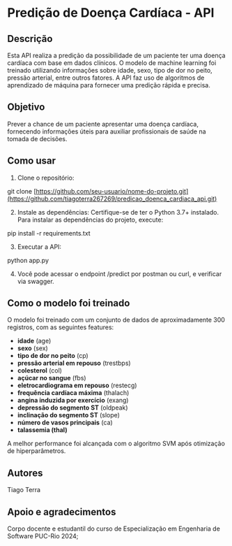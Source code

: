 # Predição de Doença Cardíaca - API


## Descrição
Esta API realiza a predição da possibilidade de um paciente ter uma doença cardíaca com base em dados clínicos. O modelo de machine learning foi treinado utilizando informações sobre idade, sexo, tipo de dor no peito, pressão arterial, entre outros fatores. A API faz uso de algoritmos de aprendizado de máquina para fornecer uma predição rápida e precisa.

## Objetivo
Prever a chance de um paciente apresentar uma doença cardíaca, fornecendo informações úteis para auxiliar profissionais de saúde na tomada de decisões.

## Como usar

1. Clone o repositório:

  git clone [https://github.com/seu-usuario/nome-do-projeto.git](https://github.com/tiagoterra267269/predicao_doenca_cardiaca_api.git)

2. Instale as dependências: Certifique-se de ter o Python 3.7+ instalado. Para instalar as dependências do projeto, execute:

  pip install -r requirements.txt

3. Executar a API:

  python app.py

4. Você pode acessar o endpoint /predict por postman ou curl, e verificar via swagger.

## Como o modelo foi treinado
O modelo foi treinado com um conjunto de dados de aproximadamente 300 registros, com as seguintes features:

- **idade** (age)
- **sexo** (sex)
- **tipo de dor no peito** (cp)
- **pressão arterial em repouso** (trestbps)
- **colesterol** (col)
- **açúcar no sangue** (fbs)
- **eletrocardiograma em repouso** (restecg)
- **frequência cardíaca máxima** (thalach)
- **angina induzida por exercício** (exang)
- **depressão do segmento ST** (oldpeak)
- **inclinação do segmento ST** (slope)
- **número de vasos principais** (ca)
- **talassemia (thal)**
  
A melhor performance foi alcançada com o algoritmo SVM após otimização de hiperparâmetros.

## Autores
  
  Tiago Terra

## Apoio e agradecimentos

   Corpo docente e estudantil do curso de Especialização em Engenharia de Software PUC-Rio 2024; 
